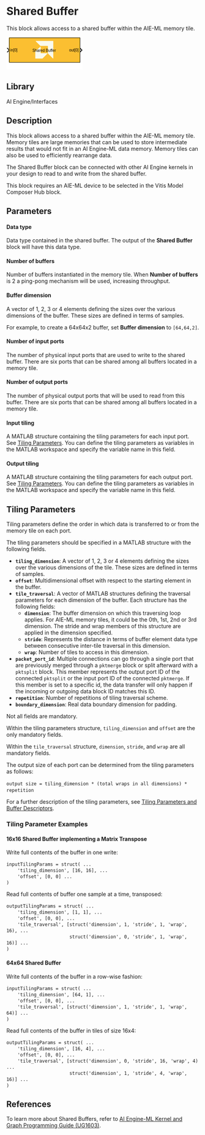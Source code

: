 # Shared Buffer
This block allows access to a shared buffer within the AIE-ML memory tile.
  
![](./Images/block.png)  

## Library

AI Engine/Interfaces

## Description

This block allows access to a shared buffer within the AIE-ML memory tile. Memory tiles are large memories that can be used to store intermediate results that would not fit in an AI Engine-ML data memory. Memory tiles can also be used to efficiently rearrange data.

The Shared Buffer block can be connected with other AI Engine kernels in your design to read to and write from the shared buffer.

<div class="noteBox">
This block requires an AIE-ML device to be selected in the Vitis Model Composer Hub block.
</div>

## Parameters

#### Data type

Data type contained in the shared buffer. The output of the **Shared Buffer** block will have this data type.

#### Number of buffers

Number of buffers instantiated in the memory tile. When **Number of buffers** is 2 a ping-pong mechanism will be used, increasing throughput. 

#### Buffer dimension

A vector of 1, 2, 3 or 4 elements defining the sizes over the various dimensions of the buffer. These sizes are defined in terms of samples.

For example, to create a 64x64x2 buffer, set **Buffer dimension** to `[64,64,2]`.

#### Number of input ports

The number of physical input ports that are used to write to the shared buffer. There are six ports that can be shared among all buffers located in a memory tile.

#### Number of output ports

The number of physical output ports that will be used to read from this buffer. There are six ports that can be shared among all buffers located in a memory tile.

#### Input tiling

A MATLAB structure containing the tiling parameters for each input port. See [Tiling Parameters](#tiling-parameters). You can define the tiling parameters as variables in the MATLAB workspace and specify the variable name in this field.

#### Output tiling

A MATLAB structure containing the tiling parameters for each output port. See [Tiling Parameters](#tiling-parameters). You can define the tiling parameters as variables in the MATLAB workspace and specify the variable name in this field.

## Tiling Parameters

Tiling parameters define the order in which data is transferred to or from the memory tile on each port. 

The tiling parameters should be specified in a MATLAB structure with the following fields. 
* **`tiling_dimension`**: A vector of 1, 2, 3 or 4 elements defining the sizes over the various dimensions of the tile. These sizes are defined in terms of samples.
* **`offset`**: Multidimensional offset with respect to the starting element in the buffer.
* **`tile_traversal`**: A vector of MATLAB structures defining the traversal parameters for each dimension of the buffer. Each structure has the following fields:
    * **`dimension`**: The buffer dimension on which this traversing loop applies. For AIE-ML memory tiles, it could be the 0th, 1st, 2nd or 3rd dimension. The stride and wrap members of this structure are applied in the dimension specified.
    * **`stride`**: Represents the distance in terms of buffer element data type between consecutive inter-tile traversal in this dimension.
    * **`wrap`**: Number of tiles to access in this dimension.
* **`packet_port_id`**: Multiple connections can go through a single port that are previously merged through a `pktmerge` block or split afterward with a `pktsplit` block. This member represents the output port ID of the connected `pktsplit` or the input port ID of the connected `pktmerge`. If this member is set to a specific id, the data transfer will only happen if the incoming or outgoing data block ID matches this ID.
* **`repetition`**: Number of repetitions of tiling traversal scheme.
* **`boundary_dimension`**: Real data boundary dimension for padding.

<div class="noteBox">
Not all fields are mandatory.

Within the tiling parameters structure, `tiling_dimension` and `offset` are the only mandatory fields. 

Within the `tile_traversal` structure, `dimension`, `stride`, and `wrap` are all mandatory fields.
</div>

The output size of each port can be determined from the tiling parameters as follows:

`output size = tiling_dimension * (total wraps in all dimensions) * repetition`

For a further description of the tiling parameters, see [Tiling Parameters and Buffer Descriptors](https://docs.xilinx.com/r/en-US/ug1603-ai-engine-ml-kernel-graph/Tiling-Parameters-and-Buffer-Descriptors).

### Tiling Parameter Examples

#### 16x16 Shared Buffer implementing a Matrix Transpose

Write full contents of the buffer in one write:
```
inputTilingParams = struct( ...
    'tiling_dimension', [16, 16], ...
    'offset', [0, 0] ...
)
```

Read full contents of buffer one sample at a time, transposed:
```
outputTilingParams = struct( ...
    'tiling_dimension', [1, 1], ...
    'offset', [0, 0], ...
    'tile_traversal', [struct('dimension', 1, 'stride', 1, 'wrap', 16), ...
                       struct('dimension', 0, 'stride', 1, 'wrap', 16)] ...
)
```

#### 64x64 Shared Buffer

Write full contents of the buffer in a row-wise fashion:
```
inputTilingParams = struct( ...
    'tiling_dimension', [64, 1], ... 
    'offset', [0, 0], ...
    'tile_traversal', [struct('dimension', 1, 'stride', 1, 'wrap', 64)] ...
)
```

Read full contents of the buffer in tiles of size 16x4:
```
outputTilingParams = struct( ...
    'tiling_dimension', [16, 4], ...
    'offset', [0, 0], ...
    'tile_traversal', [struct('dimension', 0, 'stride', 16, 'wrap', 4) ...
                       struct('dimension', 1, 'stride', 4, 'wrap', 16)] ...
)
```

## References

To learn more about Shared Buffers, refer to [AI Engine-ML Kernel and Graph Programming Guide (UG1603)](https://docs.xilinx.com/r/en-US/ug1603-ai-engine-ml-kernel-graph/AI-Engine-ML-Memory-Tile-Access).